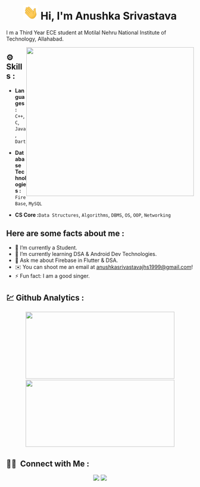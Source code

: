 <h1 align="center"><img src="https://raw.githubusercontent.com/ABSphreak/ABSphreak/master/gifs/Hi.gif" width="40px" /> Hi, I'm Anushka Srivastava</h1>

I m a Third Year ECE student at Motilal Nehru National Institute of Technology, Allahabad.

<img align="right" src="https://in.pinterest.com/pin/583568064199003473/" width="450" height="400" />

## ⚙️ Skills :
- <b>Languages :</b>  <code>C++</code>, <code>C</code>, <code>Java</code>, `Dart`

- <b>Database Technologies :</b> <code>FireBase</code>, <code>MySQL</code>

- <b>CS Core :</b><code>Data Structures</code>, <code>Algorithms</code>, <code>DBMS</code>, <code>OS</code>, <code>OOP</code>, <code>Networking</code>

## Here are some facts about me :

- 🔭 I’m currently a Student.
- 🌱 I’m currently learning DSA & Android Dev Technologies.
- 💬 Ask me about Firebase in Flutter & DSA.
- ✉️ You can shoot me an email at anushkasrivastavajhs1999@gmail.com!
- ⚡ Fun fact: I am a good singer.
  
## 💹 Github Analytics :
<p align="center">
<a href="https://github.com/Anushkaa-Srivastava">
  <img height="180em" width="400cm" src="https://github-readme-stats-eight-theta.vercel.app/api?username=Anushkaa-Srivastava&show_icons=true&theme=algolia&include_all_commits=true&count_private=true"/>
  <img height="180em" width="400cm" src="https://github-readme-stats-eight-theta.vercel.app/api/top-langs/?username=Anushkaa-Srivastava&layout=compact&langs_count=8&theme=algolia"/>
</a>
</p>

## 🤝🏻 &nbsp;Connect with Me :

<p align="center">
<a href="https://www.linkedin.com/in/anushka-srivastava-09b88762/"><img src="https://img.shields.io/badge/-Anushka%20Srivastava%20-0077B5?style=flat&logo=Linkedin&logoColor=white"/></a>
<a href="mailto:anushkasrivastavajhs1999@gmail.com"><img src="https://img.shields.io/badge/-anushkasrivastavajhs1999@gmail.com-D14836?style=flat&logo=Gmail&logoColor=white"/></a>
</p>
